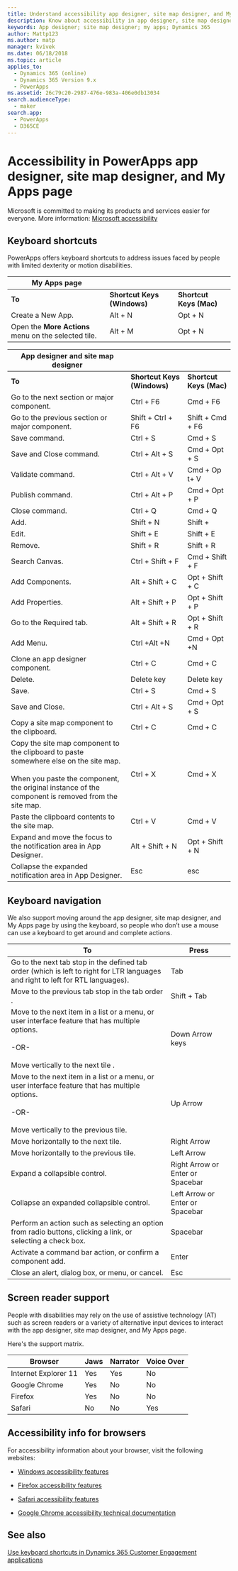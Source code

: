 ```yaml
---
title: Understand accessibility app designer, site map designer, and My Apps page in PowerApps | Microsoft Docs
description: Know about accessibility in app designer, site map designer, and My Apps page in PowerApps
keywords: App designer; site map designer; my apps; Dynamics 365
author: Mattp123
ms.author: matp
manager: kvivek
ms.date: 06/18/2018
ms.topic: article
applies_to: 
  - Dynamics 365 (online)
  - Dynamics 365 Version 9.x
  - PowerApps
ms.assetid: 26c79c20-2987-476e-983a-406e0db13034
search.audienceType: 
  - maker
search.app: 
  - PowerApps
  - D365CE
---
```


# Accessibility in PowerApps app designer, site map designer, and My Apps page

Microsoft is committed to making its products and services easier for everyone. More information: [Microsoft accessibility](http://www.microsoft.com/enable/default.aspx)  
  
  
## Keyboard shortcuts  
PowerApps offers keyboard shortcuts to address issues faced by people with limited dexterity or motion disabilities.  
  
|My Apps page|||  
|------------------|-|-|  
|**To**|**Shortcut Keys (Windows)**|**Shortcut Keys (Mac)**|  
|Create a New App.|Alt + N|Opt + N|  
|Open the **More Actions** menu on the selected tile.|Alt + M|Opt + N|  


|App designer and site map designer|||  
|----------------------------------------|-|-|  
|**To**|**Shortcut Keys (Windows)**|**Shortcut Keys (Mac)**|  
|Go to the next section or major component.|Ctrl + F6|Cmd + F6|  
|Go to the previous section or major component.|Shift + Ctrl + F6|Shift + Cmd + F6|  
|Save command.|Ctrl + S|Cmd + S|  
|Save and Close command.|Ctrl + Alt + S|Cmd + Opt + S|  
|Validate command.|Ctrl + Alt + V|Cmd + Op t+ V|  
|Publish command.|Ctrl + Alt + P|Cmd + Opt + P|  
|Close command.|Ctrl + Q|Cmd + Q|  
|Add.|Shift + N|Shift +|  
|Edit.|Shift + E|Shift + E|  
|Remove.|Shift + R|Shift + R|
|Search Canvas.|Ctrl + Shift + F|Cmd + Shift + F|  
|Add Components.|Alt + Shift + C|Opt + Shift + C|  
|Add Properties.|Alt + Shift + P|Opt + Shift + P|  
|Go to the  Required tab.|Alt + Shift + R|Opt + Shift + R|  
|Add Menu.|Ctrl +Alt +N|Cmd + Opt +N|  
|Clone an app designer component.|Ctrl + C|Cmd + C|  
|Delete.|Delete key|Delete key|  
|Save.|Ctrl + S|Cmd + S|  
|Save and Close.|Ctrl + Alt + S|Cmd + Opt + S|  
|Copy a site map component to the clipboard.|Ctrl + C|Cmd + C|  
|Copy the site map component to the clipboard to paste somewhere else on the site map.<br /><br /> When you paste the component, the original instance of the component is removed from the site map.|Ctrl + X|Cmd + X|  
|Paste the clipboard contents to the site map.|Ctrl + V|Cmd + V|  
|Expand and move the focus to the notification area in App Designer.|Alt + Shift + N|Opt + Shift + N|  
|Collapse the expanded notification area in App Designer.|Esc|esc|  
  
## Keyboard navigation  
 We also support moving around the app designer, site map designer, and My Apps page by using the keyboard, so people who don’t use a mouse can use a keyboard to get around and complete actions.  
  
|To|Press|  
|--------|-----------|  
|Go to the next tab stop in the defined tab order (which is left to   right for LTR languages and right to left for RTL languages).|Tab|  
|Move to the previous tab stop in the tab order  .|Shift + Tab|  
|Move to the next item in a list or a menu, or user interface feature that has   multiple options.<br /><br /> -OR-<br /><br /> Move vertically to the next tile  .|Down Arrow keys|  
|Move to the next item in a list or a menu, or user interface feature that has   multiple options.<br /><br /> -OR-<br /><br /> Move vertically to the previous tile.|Up Arrow|  
|Move horizontally to the next tile.|Right Arrow|  
|Move horizontally to the previous tile.|Left Arrow|  
|Expand a collapsible control.|Right Arrow  or Enter or Spacebar|  
|Collapse an expanded collapsible control.|Left Arrow  or Enter or Spacebar|  
|Perform an action such as selecting an option from radio   buttons, clicking a link, or selecting a check box.|Spacebar|  
|Activate a command bar action, or confirm a component   add.|Enter|  
|Close an alert, dialog box, or menu, or cancel.|Esc|  
  
## Screen reader support  
 People with disabilities may rely on the use of assistive technology (AT) such as screen readers or a variety of alternative input devices to interact with the app designer, site map designer, and My Apps page.  
  
 Here's the support matrix.  
  
|Browser|Jaws|Narrator|Voice Over|  
|-------------|----------|--------------|----------------|  
|Internet Explorer 11 |Yes|Yes|No|  
|Google Chrome |Yes|No|No|  
| Firefox |Yes|No|No|  
|Safari|No|No|Yes|  
  
## Accessibility info for browsers  
 For accessibility information about your browser, visit the following websites:  
  
  
-   [Windows accessibility features](http://www.microsoft.com/enable/products/ie9/default.aspx)  
  
-   [Firefox accessibility features](http://support.mozilla.org/kb/accessibility-features-firefox-make-firefox-and-we?redirectlocale=en-US&redirectslug=accessibility)  
  
-   [Safari accessibility features](http://www.apple.com/accessibility/)  
  
-   [Google Chrome accessibility technical documentation](https://sites.google.com/a/chromium.org/dev/developers/design-documents/accessibility)

## See also

[Use keyboard shortcuts in Dynamics 365 Customer Engagement applications](https://docs.microsoft.com/dynamics365/customer-engagement/basics/keyboard-shortcuts)

